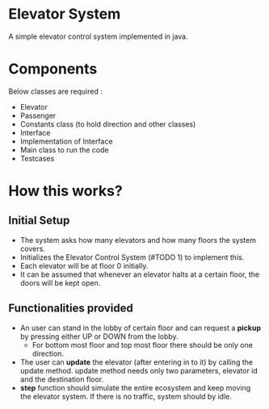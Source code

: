 # Elevator System
A simple elevator control system implemented in java.

# Components

Below classes are required :
* Elevator 
* Passenger 
* Constants class (to hold direction and other classes)
* Interface
* Implementation of Interface
* Main class to run the code
* Testcases

# How this works?

## Initial Setup

* The system asks how many elevators and how many floors the system covers.
* Initializes the Elevator Control System (#TODO 1) to implement this.
* Each elevator will be at floor 0 initially.
* It can be assumed that whenever an elevator halts at a certain floor, the doors will be kept open.

## Functionalities provided
* An user can stand in the lobby of certain floor and can request a **pickup** by pressing either UP or DOWN from the lobby.
  * For bottom most floor and top most floor there should be only one direction.
* The user can **update** the elevator (after entering in to it) by calling the update method. update method needs only two parameters, elevator id and the destination floor.
* **step** function should simulate the entire ecosystem and keep moving the elevator system. If there is no traffic, system should by idle.



